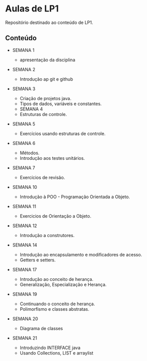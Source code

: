 # Aulas de LP1 

Repositório destinado ao conteúdo de LP1.

## Conteúdo
- SEMANA 1
    - apresentação da disciplina
- SEMANA 2 
    - Introdução ap git e github
- SEMANA 3
    - Criação de projetos java. 
    - Tipos de dados, variáveis e constantes.
    - SEMANA 4
    - Estruturas de controle.
- SEMANA 5
    - Exercícios usando estruturas de controle.
- SEMANA 6
    - Métodos.
    - Introdução aos testes unitários.
- SEMANA 7 
    - Exercícios de revisão.
- SEMANA 10
    - Introdução à POO - Programação Orientada a Objeto.
- SEMANA 11
    - Exercicios de Orientação a Objeto.
- SEMANA 12
    - Introdução a construtores.
- SEMANA 14
    - Introdução ao encapsulamento e modificadores de acesso.
    - Getters e setters.
- SEMANA 17
    - Introdução ao conceito de herança.
    - Generalização, Especialização e Herança.
- SEMANA 19
    - Continuando o conceito de herança.
    - Polimorfismo e classes abstratas.

- SEMANA 20
    - Diagrama de classes

- SEMANA 21
    - Introduzindo INTERFACE java
    - Usando Collections, LIST e arraylist